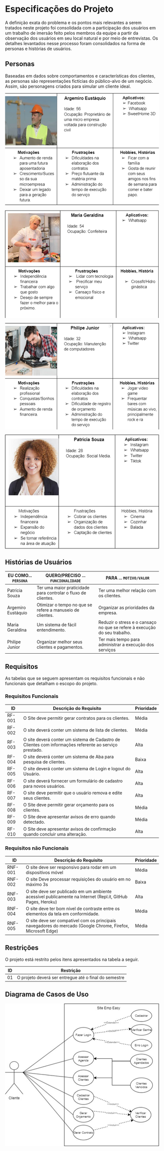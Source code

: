 # Especificações do Projeto

A definição exata do problema e os pontos mais relevantes a serem tratados neste projeto foi consolidada com a participação dos usuários em um trabalho de imersão feito pelos membros da equipe a partir da observação dos usuários em seu local natural e por meio de entrevistas. Os detalhes levantados nesse processo foram consolidados na forma de personas e histórias de usuários.

## Personas

Baseadas em dados sobre comportamentos e características dos clientes, as personas são representações fictícias do público-alvo de um negócio. Assim, são personagens criados para simular um cliente ideal.


![Argemiro](https://github.com/ICEI-PUC-Minas-PMV-ADS/pmv-ads-2022-2-e2-proj-int-t6-gestao-adm-para-prestadores-de-servicos/blob/1e456539631e743a2db8e5648dcf1b978d89403e/IMG/Argemiro%20Eustaquio.png)

![Maria](https://github.com/ICEI-PUC-Minas-PMV-ADS/pmv-ads-2022-2-e2-proj-int-t6-gestao-adm-para-prestadores-de-servicos/blob/e0257cad3f746be8ccf0e582c75df3ec9961c075/IMG/Maria%20Geraldina.png)

![Philipe](https://github.com/ICEI-PUC-Minas-PMV-ADS/pmv-ads-2022-2-e2-proj-int-t6-gestao-adm-para-prestadores-de-servicos/blob/e0257cad3f746be8ccf0e582c75df3ec9961c075/IMG/PHILLIPE%20JUNIOR.png)

![Patricia](https://github.com/ICEI-PUC-Minas-PMV-ADS/pmv-ads-2022-2-e2-proj-int-t6-gestao-adm-para-prestadores-de-servicos/blob/e0257cad3f746be8ccf0e582c75df3ec9961c075/IMG/Patricia%20Souza.png)

## Histórias de Usuários

|EU COMO... `PERSONA`     | QUERO/PRECISO ... `FUNCIONALIDADE`                                  |PARA ... `MOTIVO/VALOR`                                              |
|-------------------------|---------------------------------------------------------------------|---------------------------------------------------------------------|
|Patrícia Souza           | Ter uma maior praticidade para controlar o fluxo de clientes.  | Ter uma melhor relação com os clientes.                                  |
|Argemiro Eustáquio       | Otimizar o tempo no que se refere a manuseio de clientes.      | Organizar as prioridades da empresa.                                     |
|Maria Geraldina          | Um sistema de fácil entendimento.                              | Reduzir o stress e o cansaço no que se refere à execução do seu trabalho.|
|Philipe Junior           | Organizar melhor seus clientes e pagamentos.                   | Ter mais tempo para administrar a execução dos serviços                  |


## Requisitos

As tabelas que se seguem apresentam os requisitos funcionais e não funcionais que detalham o escopo do projeto.

### Requisitos Funcionais

|ID    | Descrição do Requisito                                                                                  | Prioridade |
|------|---------------------------------------------------------------------------------------------------------|------------|
|RF-001| O Site deve permitir gerar contratos para os clientes.                                                   | Média     | 
|RF-002| O site deverá conter um sistema de lista de clientes.                                                    | Média     |
|RF-003| O site deverá conter um sistema de Cadastro de Clientes com informações referente ao serviço prestado.   | Alta      |
|RF-004| O site deverá conter um sistema de Aba para pesquisa de clientes.                                        | Baixa     |
|RF-005| O site deverá conter um sistema de Login e logout do Usuário.                                            | Alta      |
|RF-006| O site deverá fornecer um formulário de cadastro para novos usuários.                                    | Alta      |
|RF-007| O site deve permitir que o usuário remova e edite seus clientes.                                         | Alta      |
|RF-008| O Site deve permitir gerar orçamento para os clientes.                                                   | Média     | 
|RF-009| O Site deve apresentar avisos de erro quando detectado.                                                  | Média     | 
|RF-010| O Site deve apresentar avisos de confirmação quando concluir uma alteração.                              | Alta      | 


### Requisitos não Funcionais

|ID     | Descrição do Requisito  |Prioridade |
|-------|-------------------------|----|
|RNF-001| O site deve ser responsivo para rodar em um dispositivos móvel | Média | 
|RNF-002| O site Deve processar requisições do usuário em no máximo 3s |  Baixa | 
|RNF-003| O site deve ser publicado em um ambiente acessível publicamente na Internet (Repl.it, GitHub Pages, Heroku) |  Alta | 
|RNF-004| O site deve ter bom nível de contraste entre os elementos da tela em conformidade. |  Média |
|RNF-005| O site deve ser compatível com os principais navegadores do mercado (Google Chrome, Firefox, Microsoft Edge) |  Média |



## Restrições

O projeto está restrito pelos itens apresentados na tabela a seguir.

|ID| Restrição                                             |
|--|-------------------------------------------------------|
|01| O projeto deverá ser entregue até o final do semestre |



## Diagrama de Casos de Uso

![Diagrama de Casos de uso](https://github.com/ICEI-PUC-Minas-PMV-ADS/pmv-ads-2022-2-e2-proj-int-t6-gestao-adm-para-prestadores-de-servicos/blob/06db58209353ea12503768cb3ff53154d2558558/IMG/DiagramaDeCasoDeUso.jpeg)
